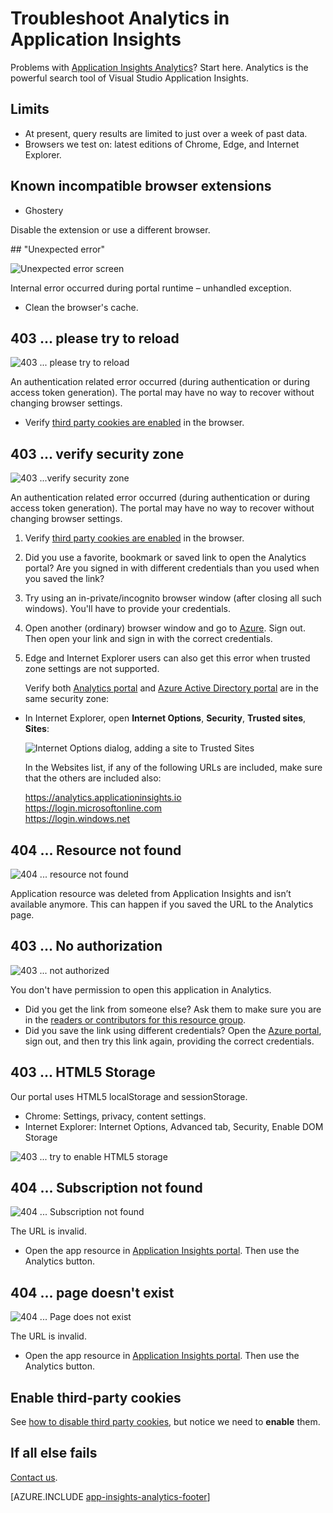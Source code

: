 <properties 
	pageTitle="Troubleshooting Analytics - the powerful search tool of Application Insights | Microsoft Azure" 
	description="Problems with Application Insights analytics? Start here. " 
	services="application-insights" 
    documentationCenter=""
	authors="alancameronwills" 
	manager="douge"/>

<tags 
	ms.service="application-insights" 
	ms.workload="tbd" 
	ms.tgt_pltfrm="ibiza" 
	ms.devlang="na" 
	ms.topic="article" 
	ms.date="07/11/2016" 
	ms.author="awills"/>


# Troubleshoot Analytics in Application Insights


Problems with [Application Insights Analytics](app-insights-analytics.md)? Start here. Analytics is the powerful search tool of Visual Studio Application Insights.



## Limits

* At present, query results are limited to just over a week of past data.
* Browsers we test on: latest editions of Chrome, Edge, and Internet Explorer.


## Known incompatible browser extensions

* Ghostery

Disable the extension or use a different browser.


##<a name="e-a"></a> "Unexpected error"

![Unexpected error screen](./media/app-insights-analytics-troubleshooting/010.png)

Internal error occurred during portal runtime – unhandled exception.

* Clean the browser's cache. 

## <a name="e-b"></a>403 ... please try to reload

![403 ... please try to reload](./media/app-insights-analytics-troubleshooting/020.png)

An authentication related error occurred (during authentication or during access token generation). The portal may have no way to  recover without changing browser settings.

* Verify [third party cookies are enabled](#cookies) in the browser. 


## <a name="authentication"></a>403 ... verify security zone

![403 ...verify security zone](./media/app-insights-analytics-troubleshooting/030.png)

An authentication related error occurred (during authentication or during access token generation). The portal may have no way to  recover without changing browser settings.

1. Verify [third party cookies are enabled](#cookies) in the browser. 

2. Did you use a favorite, bookmark or saved link to open the Analytics portal? Are you signed in with different credentials than you used when you saved the link?

2. Try using an in-private/incognito browser window (after closing all such windows). You'll have to provide your credentials. 

2. Open another (ordinary) browser window and go to [Azure](https://portal.azure.com). Sign out. Then open your link and sign in with the correct credentials.

2. Edge and Internet Explorer users can also get this error when trusted zone settings are not supported.

	Verify both [Analytics portal](https://analytics.applicationinsights.io) and [Azure Active Directory portal](https://portal.azure.com) are in the same security zone:

 * In Internet Explorer, open **Internet Options**, **Security**, **Trusted sites**, **Sites**:

    ![Internet Options dialog, adding a site to Trusted Sites](./media/app-insights-analytics-troubleshooting/033.png)

    In the Websites list, if any of the following URLs are included, make sure that the others are included also:

    https://analytics.applicationinsights.io<br/>
    https://login.microsoftonline.com<br/>
    https://login.windows.net


## <a name="e-d"></a>404 ... Resource not found

![404 ... resource not found](./media/app-insights-analytics-troubleshooting/040.png)

Application resource was deleted from Application Insights and isn’t available anymore. This can happen if you saved the URL to the Analytics page.


## <a name="e-e"></a>403 ... No authorization

![403 ... not authorized](./media/app-insights-analytics-troubleshooting/050.png)

You don't have permission to open this application in Analytics.

* Did you get the link from someone else? Ask them to make sure you are in the [readers or contributors for this resource group](app-insights-resources-roles-access-control.md).
* Did you save the link using different credentials? Open the [Azure portal](https://portal.azure.com), sign out, and then try this link again, providing the correct credentials.

## <a name="html-storage"></a>403 ... HTML5 Storage

Our portal uses HTML5 localStorage and sessionStorage.

* Chrome: Settings, privacy, content settings.
* Internet Explorer: Internet Options, Advanced tab, Security, Enable DOM Storage


![403 ... try to enable HTML5 storage](./media/app-insights-analytics-troubleshooting/060.png)

## <a name="e-g"></a>404 ... Subscription not found


![404 ... Subscription not found](./media/app-insights-analytics-troubleshooting/070.png)

The URL is invalid. 

* Open the app resource in [Application Insights portal](https://portal.azure.com). Then use the Analytics button.

## <a name="e-h"></a>404 ... page doesn't exist

![404 ... Page does not exist](./media/app-insights-analytics-troubleshooting/080.png)

The URL is invalid.

* Open the app resource in [Application Insights portal](https://portal.azure.com). Then use the Analytics button.

## <a name="cookies"></a>Enable third-party cookies

  See [how to disable third party cookies](http://www.digitalcitizen.life/how-disable-third-party-cookies-all-major-browsers), but notice we need to **enable** them.

## <a name="e-x"></a>If all else fails    

[Contact us](app-insights-get-dev-support.md).
 
[AZURE.INCLUDE [app-insights-analytics-footer](../../includes/app-insights-analytics-footer.md)]

